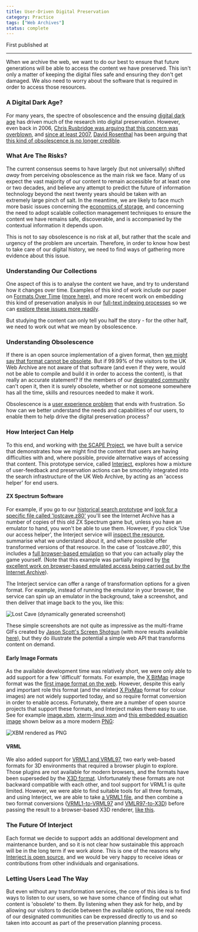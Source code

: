 ```yaml
---
title: User-Driven Digital Preservation
category: Practice
tags: ["Web Archives"]
status: complete
---
```


First published at <TBC>

---

When we archive the web, we want to do our best to ensure that future generations will be able to access the content we have preserved.  This isn't only a matter of keeping the digital files safe and ensuring they don't get damaged. We also need to worry about the software that is required in order to access those resources. 

### A Digital Dark Age?

For many years, the spectre of obsolescence and the ensuing [digital dark age](http://en.wikipedia.org/wiki/Digital_Dark_Age) has driven much of the research into digital preservation. However, even back in 2006, [Chris Rusbridge was arguing that this concern was overblown](http://www.ariadne.ac.uk/issue46/rusbridge#File_formats_become_obsolete_very_rapidly_Excuse_me...), and [since at least 2007](http://blog.dshr.org/2007/04/format-obsolescence-scenarios.html), [David Rosenthal](http://blog.dshr.org/) has been arguing that [this kind of obsolescence is no longer credible](http://blog.dshr.org/2010/11/half-life-of-digital-formats.html).

### What Are The Risks?

The current consensus seems to have largely (but not universally) shifted *away* from perceiving obsolescence as the main risk we face. Many of us expect the vast majority of our content to remain accessible for at least one or two decades, and believe any attempt to predict the future of information technology beyond the next twenty years should be taken with an extremely large pinch of salt. In the meantime, we are likely to face much more basic issues concerning the [economics of storage](http://blog.dshr.org/2012/10/storage-will-be-lot-less-free-than-it.html), and concerning the need to adopt scalable collection management techniques to ensure the content we have remains safe, discoverable, and is accompanied by the contextual information it depends upon.

This is not to say obsolescence is no risk at all, but rather that the scale and urgency of the problem are uncertain. Therefore, in order to know how best to take care of our digital history, we need to find ways of gathering more evidence about this issue. 

### Understanding Our Collections

One aspect of this is to analyse the content we have, and try to understand how it changes over time. Examples of this kind of work include our paper on [Formats Over Time](http://arxiv.org/abs/1210.1714) ([more here](http://www.webarchive.org.uk/ukwa/visualisation/ukwa.ds.2/fmt)), and more recent work on embedding this kind of preservation analysis in our [full-text indexing processes](https://github.com/ukwa/webarchive-discovery) so we can [explore these issues more readily](http://britishlibrary.typepad.co.uk/webarchive/2014/07/how-much-of-the-uk-html-is-valid.html).

But studying the content can only tell you half the story - for the other half, we need to work out what we mean by obsolescence. 

### Understanding Obsolescence

If there is an open source implementation of a given format, then [we might say that format cannot be obsolete](http://blog.dshr.org/2007/04/format-obsolescence-scenarios.html). But if 99.99% of the visitors to the UK Web Archive are not aware of that software (and even if they were, would not be able to compile and build it in order to access the content), is that really an accurate statement?  If the members of our [designated community](http://en.wikipedia.org/wiki/Designated_Community) can't open it, then it is surely obsolete, whether or not someone somewhere has all the time, skills and resources needed to make it work. 

Obsolescence is a [user experience problem](http://en.wikipedia.org/wiki/User_experience) that ends with frustration. So how can we better understand the needs and capabilities of our users, to enable them to help drive the digital preservation process?

### How Interject Can Help

To this end, and working with [the SCAPE Project](http://www.scape-project.eu/), we have built a service that demonstrates how we might find the content that users are having difficulties with and, where possible, provide alternative ways of accessing that content. This prototype service, called [Interject](http://www.webarchive.org.uk/interject/), explores how a mixture of user-feedback and preservation actions can be smoothly integrated into the search infrastructure of the UK Web Archive, by acting as an 'access helper' for end users.

#### ZX Spectrum Software

For example, if you go to our [historical search prototype](http://www.webarchive.org.uk/aadda-discovery/) and [look for a specific file called 'lostcave.z80'](http://www.webarchive.org.uk/aadda-discovery/search?text=lostcave.z80&sort_by=solr_document&sort_order=ASC&f[0]=content_type_norm%3A%22other%22) you'll see the Internet Archive has a number of copies of this old ZX Spectrum game but, unless you have an emulator to hand, you won't be able to use them. However, if you click 'Use our access helper', the Interject service will [inspect the resource](http://www.webarchive.org.uk/interject/inspect/http://web.archive.org/web/19981207063144/http://www.zenn.demon.co.uk:80/com/reviews/games/Lostcave.z80), summarise what we understand about it, and where possible offer transformed versions of that resource. In the case of 'lostcave.z80', this includes a [full browser-based emulation](http://www.webarchive.org.uk/interject/view/action%2Fjsspeccy/http://web.archive.org/web/19981207063144/http://www.zenn.demon.co.uk:80/com/reviews/games/Lostcave.z80) so that you can actually play the game yourself. (Note that this example was partially inspired by [the excellent work on browser-based emulated access being carried out by the Internet Archive](http://blog.archive.org/2013/12/31/still-life-with-emulator-the-jsmess-faq/)). 

The Interject service can offer a range of transformation options for a given format. For example, instead of running the emulator in your browser, the service can spin up an emulator in the background, take a screenshot, and then deliver that image back to the you, like this:

![Lost Cave (dynamically generated screenshot)](http://www.webarchive.org.uk/interject/action/qaop/http://web.archive.org/web/19981207063144/http://www.zenn.demon.co.uk:80/com/reviews/games/Lostcave.z80)

These simple screenshots are not quite as impressive as the multi-frame GIFs created by [Jason Scott's Screen Shotgun](http://ascii.textfiles.com/archives/4306) (with more results available [here](http://ascii.textfiles.com/archives/4365)), but they do illustrate the potential a simple web API that transforms content on demand. 

#### Early Image Formats

As the available development time was relatively short, we were only able to add support for a few 'difficult' formats.
For example, the [X BitMap](http://en.wikipedia.org/wiki/X_BitMap) image format was the [first image format on the web](http://1997.webhistory.org/www.lists/www-talk.1993q1/0182.html). However, despite this early and important role this format (and the related [X PixMap](http://en.wikipedia.org/wiki/X_PixMap) format for colour images) are not widely supported today, and so require format conversion in order to enable access. Fortunately, there are a number of open source projects that support these formats, and Interject makes them easy to use. See for example [image.xbm](http://www.webarchive.org.uk/interject/inspect/http://web.archive.org/web/19961102050932/http://vulture.dcs.king.ac.uk:80/icons/image.xbm), [xterm-linux.xpm](http://www.webarchive.org.uk/interject/inspect/http://web.archive.org/web/19971121061547/http://wwwcache.rl.ac.uk:80/CDROM/docs/linux-2.0.30/xterm-linux.xpm) and [this embedded equation image](http://www.webarchive.org.uk/interject/inspect/http://web.archive.org/web/19990128151646/http://www.alcd.soton.ac.uk:80/~dder/bugs/_8917_tex2html_wrap1129.xbm) shown below as a more modern [PNG](http://en.wikipedia.org/wiki/Portable_Network_Graphics): 

![XBM rendered as PNG](http://www.webarchive.org.uk/interject/action/commons-imaging-conversion/http://web.archive.org/web/19990128151646/http://www.alcd.soton.ac.uk:80/~dder/bugs/_8917_tex2html_wrap1129.xbm)

#### VRML

We also added support for [VRML1 and VRML97](http://en.wikipedia.org/wiki/VRML), two early web-based formats for 3D environments that required a browser plugin to explore. Those plugins are not available for modern browsers, and the formats have been superseded by the [X3D format](http://en.wikipedia.org/wiki/X3D). Unfortunately these formats are not backward compatible with each other, and tool support for VRML1 is quite limited. However, we were able to find suitable tools for all three formats, and using Interject, we are able to take [a VRML1 file](http://www.webarchive.org.uk/interject/inspect/http://web.archive.org/web/19961031121001/http://watt.ccir.ed.ac.uk:80/projects/vrml/penguin1.wrl), and then combine a two format conversions ([VRML1-to-VRML97](http://www.webarchive.org.uk/interject/inspect/http://www.webarchive.org.uk/interject/action/vrml1to97/http://web.archive.org/web/19961031121001/http://watt.ccir.ed.ac.uk:80/projects/vrml/penguin1.wrl) and [VMLR97-to-X3D](http://www.webarchive.org.uk/interject/inspect/http://www.webarchive.org.uk/interject/action/vrml97toX3D/http://www.webarchive.org.uk/interject/action/vrml1to97/http://web.archive.org/web/19961031121001/http://watt.ccir.ed.ac.uk:80/projects/vrml/penguin1.wrl)) before passing the result to a browser-based X3D renderer, [like this](http://www.webarchive.org.uk/interject/view/action%2Fx3dom/http://www.webarchive.org.uk/interject/action/vrml97toX3D/http://www.webarchive.org.uk/interject/action/vrml1to97/http://web.archive.org/web/19961031121001/http://watt.ccir.ed.ac.uk:80/projects/vrml/penguin1.wrl). 

### The Future Of Interject

Each format we decide to support adds an additional development and maintenance burden, and so it is not clear how sustainable this approach will be in the long term if we work alone. This is one of the reasons why [Interject is open source](https://github.com/ukwa/interject), and we would be very happy to receive ideas or contributions from other individuals and organisations. 

### Letting Users Lead The Way

But even without any transformation services, the core of this idea is to find ways to listen to our users, so we have some chance of finding out what content is 'obsolete' to them. By listening when they ask for help, and by allowing our visitors to decide between the available options, the real needs of our designated communities can be expressed directly to us and so taken into account as part of the preservation planning process.




